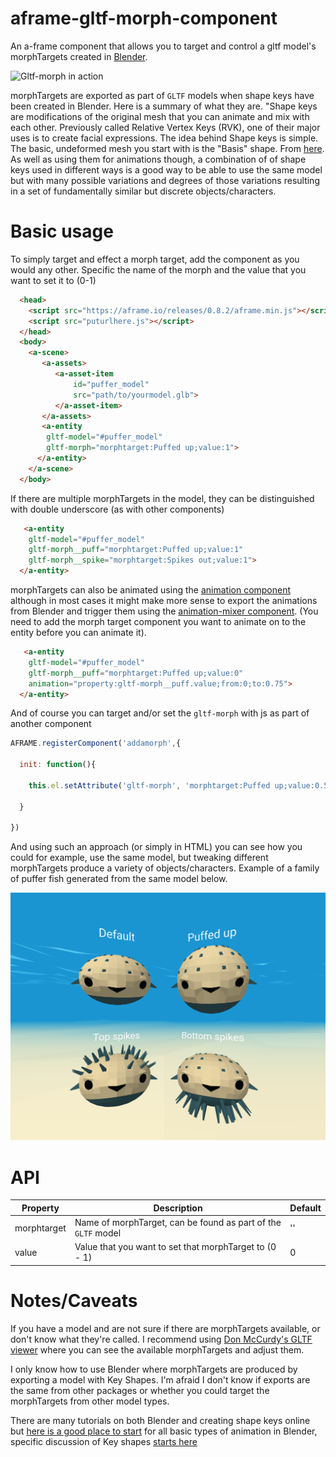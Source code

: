 # aframe-gltf-morph-component
An a-frame component that allows you to target and control a gltf model's morphTargets created in [Blender](https://www.blender.org/).

![Gltf-morph in action](https://github.com/elbobo/aframe-gltf-morph-component/blob/master/puffer.gif?raw=true)

morphTargets are exported as part of `GLTF` models when shape keys have been created in Blender. Here is a summary of what they are. "Shape keys are modifications of the original mesh that you can animate and mix with each other. Previously called Relative Vertex Keys (RVK), one of their major uses is to create facial expressions. The idea behind Shape keys is simple. The basic, undeformed mesh you start with is the "Basis" shape. From [here](https://en.wikibooks.org/wiki/Blender_3D:_Noob_to_Pro/Advanced_Tutorials/Advanced_Animation/Guided_tour/Mesh/Shape). As well as using them for animations though, a combination of of shape keys used in different ways is a good way to be able to use the same model but with many possible variations and degrees of those variations resulting in a set of fundamentally similar but discrete objects/characters.

# Basic usage

To simply target and effect a morph target, add the component as you would any other. Specific the name of the morph and the value that you want to set it to (0-1)

```html
  <head>
    <script src="https://aframe.io/releases/0.8.2/aframe.min.js"></script>
    <script src="puturlhere.js"></script>
  </head>
  <body>
    <a-scene>
       <a-assets>
          <a-asset-item 
              id="puffer_model" 
              src="path/to/yourmodel.glb">
          </a-asset-item>
       </a-assets>
       <a-entity 
        gltf-model="#puffer_model"
        gltf-morph="morphtarget:Puffed up;value:1">
      </a-entity>
    </a-scene>
  </body>
```
If there are multiple morphTargets in the model, they can be distinguished with double underscore (as with other components)

```html
   <a-entity 
    gltf-model="#puffer_model"
    gltf-morph__puff="morphtarget:Puffed up;value:1"
    gltf-morph__spike="morphtarget:Spikes out;value:1">
  </a-entity>
```
morphTargets can also be animated using the [animation component](https://github.com/supermedium/superframe/tree/master/components/animation) although in most cases it might make more sense to export the animations from Blender and trigger them using the [animation-mixer component](https://github.com/donmccurdy/aframe-extras/tree/master/src/loaders). (You need to add the morph target component you want to animate on to the entity before you can animate it).

```html
   <a-entity 
    gltf-model="#puffer_model"
    gltf-morph__puff="morphtarget:Puffed up;value:0"
    animation="property:gltf-morph__puff.value;from:0;to:0.75">
  </a-entity>
```
And of course you can target and/or set the `gltf-morph` with js as part of another component

```javascript
AFRAME.registerComponent('addamorph',{
  
  init: function(){
    
    this.el.setAttribute('gltf-morph', 'morphtarget:Puffed up;value:0.5')
    
  }
  
})
```

And using such an approach (or simply in HTML) you can see how you could for example, use the same model, but tweaking different morphTargets produce a variety of objects/characters. Example of a family of puffer fish generated from the same model below.

![alt text](https://github.com/elbobo/aframe-gltf-morph-component/blob/master/variations.png?raw=true "Using one model with many morphTargets we can create a range of similar but distinct entities")

# API

Property | Description | Default
--- | --- | ---
morphtarget | Name of morphTarget, can be found as part of the `GLTF` model | ''
value | Value that you want to set that morphTarget to (0 - 1) | 0


# Notes/Caveats

If you have a model and are not sure if there are morphTargets available, or don't know what they're called. I recommend using [Don McCurdy's GLTF viewer](https://gltf-viewer.donmccurdy.com/) where you can see the available morphTargets and adjust them.

I only know how to use Blender where morphTargets are produced by exporting a model with Key Shapes. I'm afraid I don't know if exports are the same from other packages or whether you could target the morphTargets from other model types. 

There are many tutorials on both Blender and creating shape keys online but [here is a good place to start](https://www.youtube.com/watch?v=n0VspDUOErE) for all basic types of animation in Blender, specific discussion of Key shapes [starts here](https://youtu.be/n0VspDUOErE?t=737) 









